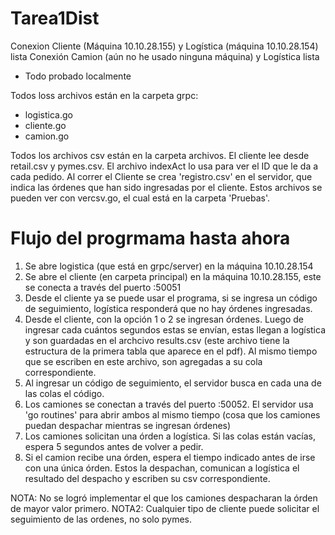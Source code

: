 # Tarea1Dist

Conexion Cliente (Máquina 10.10.28.155) y Logística (máquina 10.10.28.154) lista
Conexión Camion (aún no he usado ninguna máquina) y Logística lista
  - Todo probado localmente

Todos loss archivos están en la carpeta grpc:
  - logistica.go
  - cliente.go
  - camion.go
 
 Todos los archivos csv están en la carpeta archivos. El cliente lee desde retail.csv y pymes.csv. El archivo indexAct lo usa para ver el ID que le da a cada pedido. Al correr el Cliente se crea 'registro.csv' en el servidor, que indica las órdenes que han sido ingresadas por el cliente. Estos archivos se pueden ver con vercsv.go, el cual está en la carpeta 'Pruebas'.
 
 # Flujo del progrmama hasta ahora
 
 1) Se abre logistica (que está en grpc/server) en la máquina 10.10.28.154
 2) Se abre el cliente (en carpeta principal) en la máquina 10.10.28.155, este se conecta a través del puerto :50051
 3) Desde el cliente ya se puede usar el programa, si se ingresa un código de seguimiento, logística responderá que no hay órdenes ingresadas.
 4) Desde el cliente, con la opción 1 o 2 se ingresan órdenes. Luego de ingresar cada cuántos segundos estas se envían, estas llegan a logística y son guardadas en el archcivo results.csv (este archivo tiene la estructura de la primera tabla que aparece en el pdf). Al mismo tiempo que se escriben en este archivo, son agregadas a su cola correspondiente.
 5) Al ingresar un código de seguimiento, el servidor busca en cada una de las colas el código.
 6) Los camiones se conectan a través del puerto :50052. El servidor usa 'go routines' para abrir ambos al mismo tiempo (cosa que los camiones puedan despachar mientras se ingresan órdenes)
 7) Los camiones solicitan una órden a logística. Si las colas están vacías, espera 5 segundos antes de volver a pedir.
 8) Si el camion recibe una órden, espera el tiempo indicado antes de irse con una única órden. Estos la despachan, comunican a logística el resultado del despacho y escriben su csv correspondiente.

NOTA: No se logró implementar el que los camiones despacharan la órden de mayor valor primero.
NOTA2: Cualquier tipo de cliente puede solicitar el seguimiento de las ordenes, no solo pymes.
 
